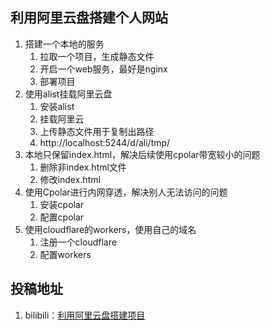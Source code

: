 ## 利用阿里云盘搭建个人网站
1. 搭建一个本地的服务
   1. 拉取一个项目，生成静态文件
   2. 开启一个web服务，最好是nginx
   3. 部署项目
2. 使用alist挂载阿里云盘
   1. 安装alist
   2. 挂载阿里云
   3. 上传静态文件用于复制出路径
   4. http://localhost:5244/d/ali/tmp/
3. 本地只保留index.html，解决后续使用cpolar带宽较小的问题
   1. 删除非index.html文件
   2. 修改index.html
4. 使用Cpolar进行内网穿透，解决别人无法访问的问题
   1. 安装cpolar
   2. 配置cpolar
5. 使用cloudflare的workers，使用自己的域名
   1. 注册一个cloudflare
   2. 配置workers

## 投稿地址
1. bilibili：[利用阿里云盘搭建项目](https://www.bilibili.com/video/BV18B4y1o7gR)